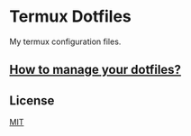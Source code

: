 # Termux Dotfiles
My termux configuration files.

## [How to manage your dotfiles?](https://www.atlassian.com/git/tutorials/dotfiles)

## License
[MIT](https://github.com/Andrsrz/termux-dotfiles/blob/master/LICENSE)
